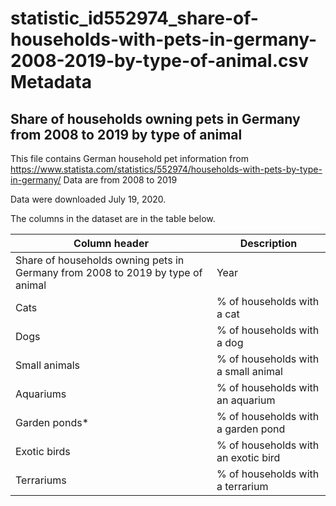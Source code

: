 # statistic_id552974_share-of-households-with-pets-in-germany-2008-2019-by-type-of-animal.csv Metadata

## Share of households owning pets in Germany from 2008 to 2019 by type of animal

This file contains German household pet information from https://www.statista.com/statistics/552974/households-with-pets-by-type-in-germany/
Data are from 2008 to 2019


Data were downloaded July 19, 2020.


The columns in the dataset are in the table below.

Column header | Description
--------------|------------
Share of households owning pets in Germany from 2008 to 2019 by type of animal | Year
Cats | % of households with a cat
Dogs | % of households with a dog
Small animals | % of households with a small animal
Aquariums | % of households with an aquarium
Garden ponds* | % of households with a garden pond
Exotic birds | % of households with an exotic bird
Terrariums | % of households with a terrarium
